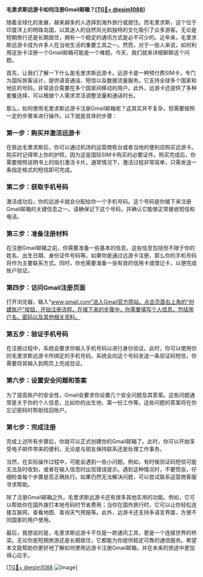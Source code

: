 **毛里求斯远游卡如何注册Gmail邮箱？[[TG💪+ @esim1088](https://t.me/s/esim1088)]**

随着全球化的发展，越来越多的人选择到海外旅行或居住。而毛里求斯，这个位于印度洋上的明珠岛国，以其迷人的自然风光和独特的文化吸引了众多游客。无论是短期旅行还是长期居住，拥有一个稳定的通讯方式是必不可少的。近年来，毛里求斯远游卡成为许多人在当地生活的重要工具之一。然而，对于一些人来说，如何利用这张卡注册一个Gmail邮箱可能是一个难题。今天，我们就来详细聊聊这个问题。

首先，让我们了解一下什么是毛里求斯远游卡。远游卡是一种预付费SIM卡，专门为国际旅客设计，提供语音通话、短信以及数据流量服务。它支持全球多个国家和地区的号码，非常适合需要在多个国家间移动的用户。此外，远游卡还提供了多种套餐选择，可以根据个人需求灵活调整流量和通话时长。

那么，如何使用毛里求斯远游卡注册Gmail邮箱呢？这其实并不复杂，但需要按照一定的步骤来进行操作。以下就是具体的步骤：

### 第一步：购买并激活远游卡

在抵达毛里求斯后，你可以通过机场的运营商柜台或者当地的便利店购买远游卡。购买时记得带上你的护照，因为这是国际SIM卡购买的必要证件。购买完成后，你需要按照说明书上的指引激活卡片。通常情况下，激活过程非常简单，只需发送一条指定格式的短信即可完成。

### 第二步：获取手机号码

激活成功后，你的远游卡就会分配给你一个手机号码。这个号码是你接下来注册Gmail邮箱的关键信息之一。请确保记下这个号码，并确认它能够正常接收短信和电话。

### 第三步：准备注册材料

在注册Gmail邮箱之前，你需要准备一些基本的信息。这些信息包括但不限于你的姓名、出生日期、身份证件号码等。如果你是通过远游卡注册，那么你的手机号码将作为主要联系方式。同时，你也需要准备一张有效的信用卡或借记卡，以便完成账户验证。

### 第四步：访问Gmail注册页面

打开浏览器，输入“www.gmail.com”进入Gmail官方网站。点击页面右上角的“创建账户”按钮，开始注册流程。在接下来的步骤中，你需要填写个人信息，包括用户名、密码以及其他相关资料。

### 第五步：验证手机号码

在注册过程中，系统会要求你输入手机号码以进行身份验证。此时，你可以使用你的毛里求斯远游卡所绑定的手机号码。系统会向这个号码发送一条验证码短信，你需要将其输入到网页上完成验证。

### 第六步：设置安全问题和答案

为了提高账户的安全性，Gmail会要求你设置几个安全问题及其答案。这些问题通常是关于你的个人信息，比如你的出生地、第一份工作等。这些问题的答案将在你忘记密码时帮助找回账户。

### 第七步：完成注册

完成上述所有步骤后，你就可以正式创建你的Gmail邮箱了。此时，你可以开始享受电子邮件带来的便利，无论是与朋友保持联系还是处理工作事务。

当然，在实际操作过程中，可能会遇到一些小问题。例如，有时候验证码短信可能无法及时收到，或者在输入信息时出现错误提示。遇到这种情况时，不要慌张，仔细检查每个步骤是否正确执行。如果仍然无法解决问题，可以尝试联系运营商客服寻求帮助。

除了注册Gmail邮箱之外，毛里求斯远游卡还有很多其他实用的功能。例如，它可以帮助你在国外拨打本地号码时节省费用；当你在国外旅行时，它可以让你轻松连接互联网，查看地图、查询天气预报等。此外，远游卡还支持多语言界面，方便不同国家的用户使用。

最后，我想说的是，毛里求斯远游卡不仅是一款通讯工具，更是一个连接世界的桥梁。无论你是短期旅游还是长期居住，它都能为你提供稳定可靠的通信服务。希望本文能帮助你更好地了解如何使用远游卡注册Gmail邮箱，并在未来的旅途中更加得心应手。

[[TG💪+ @esim1088](https://t.me/s/esim1088) ![Image](https://i.postimg.cc/4NQfJmqS/Snipaste-2025-05-13-00-14-12.png)]